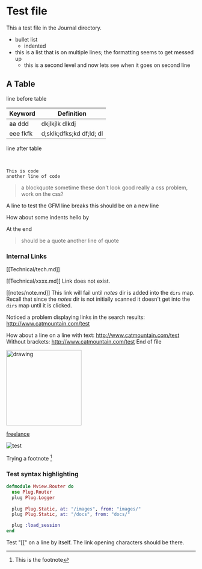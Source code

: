 # Test file
This a test file in the Journal directory.

* bullet list
  * indented
* this is a list that is on multiple lines; the formatting
seems to get messed up
  * this is a second level and now lets
see when it goes on second line

## A Table

line before table

| Keyword | Definition |
| --- | --- |
| aa ddd | dkjlkjlk dlkdj |
| eee fkfk | d;sklk;dfks;kd df;ld; dl|

line after table

<br>

```
This is code
another line of code
```

> a blockquote
> sometime these don't look good
> really a css problem, work on the css?

A line to test the GFM line breaks
this should be on a new line

How about some indents
    hello
    by

At the end

> should be a quote
> another line of quote

### Internal Links
[[Technical/tech.md]]

[[Technical/xxxx.md]]
Link does not exist.

[[notes/note.md]]
This link will fail until *notes* dir is added into the `dirs` map. Recall that since the *notes*
dir is not initially scanned it doesn't get into the `dirs` map until it is clicked.

Noticed a problem displaying links in the search results:
<http://www.catmountain.com/test>

How about a line on a line with text: <http://www.catmountain.com/test>
Without brackets: http://www.catmountain.com/test
End of file

<img src="/images/3.jpg" alt="drawing" width="200"/>

[freelance](/docs/FreelancerQuickStart.pdf)

![test](/images/3.jpg)

Trying a footnote [^1]

[^1]: This is the footnote

### Test syntax highlighting
~~~elixir 
defmodule Mview.Router do
  use Plug.Router
  plug Plug.Logger
 
  plug Plug.Static, at: "/images", from: "images/"
  plug Plug.Static, at: "/docs", from: "docs/"

  plug :load_session
end
~~~

Test "[[" on a line by itself. The link opening characters should be
there.

